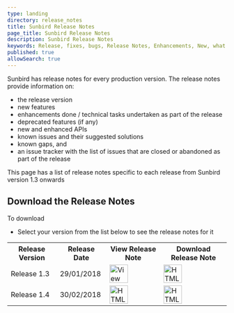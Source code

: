 ```yaml
---
type: landing
directory: release_notes
title: Sunbird Release Notes
page_title: Sunbird Release Notes
description: Sunbird Release Notes
keywords: Release, fixes, bugs, Release Notes, Enhancements, New, what's new, version
published: true
allowSearch: true
---
```


Sunbird has release notes for every production version. The release notes provide information on: 

- the release version
- new features
- enhancements done / technical tasks undertaken as part of the release
- deprecated features (if any)
- new and enhanced APIs
- known issues and their suggested solutions 
- known gaps, and
- an issue tracker with the list of issues that are closed or abandoned as part of the release 

This page has a list of release notes specific to each release from Sunbird version 1.3 onwards

## Download the Release Notes

To download 
- Select your version from the list below to see the release notes for it
<table>
  <tr>
    <th>Release Version</th>
    <th>Release Date</th>
    <th>View Release Note</th>
    <th>Download Release Note</th>
  </tr>
  <tr>
    <td>Release 1.3</td>
    <td>29/01/2018</td>
    <td><a href="default.asp">
  <img src="https://github.com/project-sunbird/project-sunbird.github.io/blob/dev/pages/release_notes/icons_used/viewicon.png" alt="View" style="width:42px;height:42px;border:0;">
</a></td>
    <td><a href="default.asp">
  <img src="smiley.gif" alt="HTML tutorial" style="width:42px;height:42px;border:0;">
</a></td>
  </tr>
  <tr>
    <td>Release 1.4</td>
    <td>30/02/2018</td>
    <td><a href="default.asp">
  <img src="smiley.gif" alt="HTML tutorial" style="width:42px;height:42px;border:0;">
</a></td>
    <td><a href="default.asp">
  <img src="smiley.gif" alt="HTML tutorial" style="width:42px;height:42px;border:0;">
</a></td>
  </tr>
</table>
